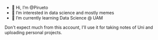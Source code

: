 - 👋 Hi, I’m @Pirueto
- 👀 I’m interested in data science and mostly memes
- 🌱 I’m currently learning Data Science @ UAM

Don't expect much from this account, I'll use it for taking notes of Uni and uploading personal projects.

<!---
Pirueto/Pirueto is a ✨ special ✨ repository because its `README.md` (this file) appears on your GitHub profile.
You can click the Preview link to take a look at your changes.
--->
